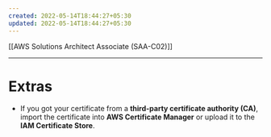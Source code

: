 ```yaml
---
created: 2022-05-14T18:44:27+05:30
updated: 2022-05-14T18:44:27+05:30
---
```

[[AWS Solutions Architect Associate (SAA-C02)]]

---
# Extras
- If you got your certificate from a **third-party certificate authority (CA)**, import the certificate into **AWS Certificate Manager** or upload it to the **IAM Certificate Store**.